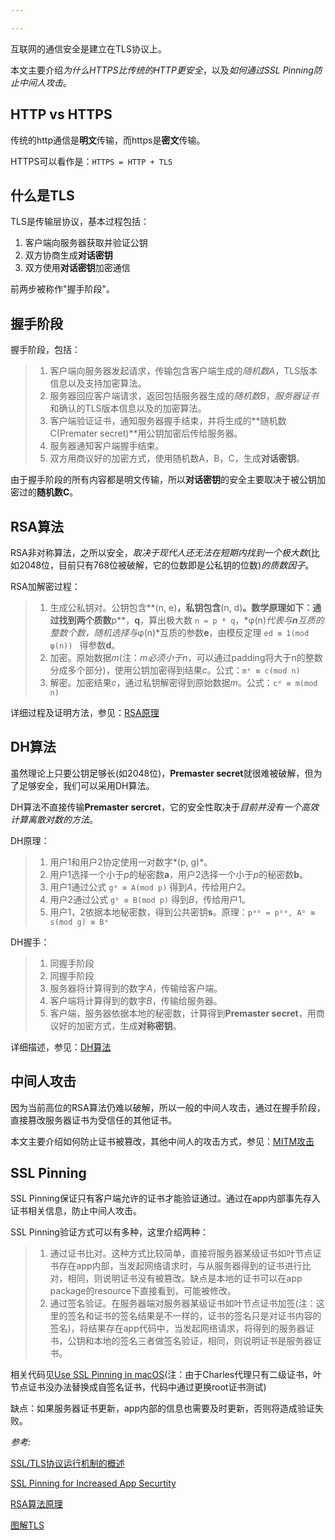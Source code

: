 ```yaml
---

---
```

互联网的通信安全是建立在TLS协议上。

本文主要介绍*为什么HTTPS比传统的HTTP更安全*，以及*如何通过SSL Pinning防止中间人攻击*。



## HTTP vs HTTPS

传统的http通信是**明文**传输，而https是**密文**传输。

HTTPS可以看作是：`HTTPS = HTTP + TLS`



## 什么是TLS

TLS是传输层协议，基本过程包括：

1. 客户端向服务器获取并验证公钥
2. 双方协商生成**对话密钥**
3. 双方使用**对话密钥**加密通信



前两步被称作"握手阶段"。



## 握手阶段

握手阶段，包括：

>1. 客户端向服务器发起请求，传输包含客户端生成的*随机数A*，TLS版本信息以及支持加密算法。
>2. 服务器回应客户端请求，返回包括服务器生成的*随机数B*，*服务器证书*和确认的TLS版本信息以及的加密算法。
>3. 客户端验证证书，通知服务器握手结束，并将生成的**随机数C(Premater secret)**用公钥加密后传给服务器。
>4. 服务器通知客户端握手结束。
>5. 双方用商议好的加密方式，使用随机数A，B，C，生成**对话密钥**。

由于握手阶段的所有内容都是明文传输，所以**对话密钥**的安全主要取决于被公钥加密过的**随机数C**。



## RSA算法

RSA非对称算法，之所以安全，*取决于现代人还无法在短期内找到一个极大数*(比如2048位，目前只有768位被破解，它的位数即是公私钥的位数)*的质数因子*。

RSA加解密过程：

>1. 生成公私钥对。公钥包含**(n, e)**，私钥包含**(n, d)**。数学原理如下：通过找到两个质数**p**，**q**，算出极大数 `n = p * q`，*φ(n)*代表与**n**互质的整数个数，随机选择与*φ(n)*互质的参数**e**，由模反定理 `ed ≡ 1(mod φ(n)) ` 得参数**d**。
>2. 加密。原始数据*m*(注：*m必须小于n*，可以通过padding将大于n的整数分成多个部分)，使用公钥加密得到结果*c*。公式：`mᵉ ≡ c(mod n)`
>3. 解密。加密结果*c*，通过私钥解密得到原始数据*m*。公式：`cᵈ ≡ m(mod n)`

详细过程及证明方法，参见：[RSA原理][]



## DH算法

虽然理论上只要公钥足够长(如2048位)，**Premaster secret**就很难被破解，但为了足够安全，我们可以采用DH算法。

DH算法不直接传输**Premaster sercret**，它的安全性取决于*目前并没有一个高效计算离散对数的方法*。

DH原理：

> 1. 用户1和用户2协定使用一对数字*(p, g)*。
> 2. 用户1选择一个小于*p*的秘密数**a**，用户2选择一个小于*p*的秘密数**b**。
> 3. 用户1通过公式 `gᵃ ≡ A(mod p)` 得到*A*，传给用户2。
> 4. 用户2通过公式 `gᵇ ≡ B(mod p)` 得到*B*，传给用户1。
> 5. 用户1，2依据本地秘密数，得到公共密钥**s**。原理：`pᵃᵇ = pᵇᵃ, Aᵇ ≡ s(mod g) ≡ Bᵃ`

DH握手：

> 1. 同握手阶段
> 2. 同握手阶段
> 3. 服务器将计算得到的数字*A*，传输给客户端。
> 4. 客户端将计算得到的数字*B*，传输给服务器。
> 5. 客户端，服务器依据本地的秘密数，计算得到**Premaster secret**，用商议好的加密方式，生成**对称密钥**。

详细描述，参见：[DH算法][]



## 中间人攻击

因为当前高位的RSA算法仍难以破解，所以一般的中间人攻击，通过在握手阶段，直接篡改服务器证书为受信任的其他证书。

本文主要介绍如何防止证书被篡改，其他中间人的攻击方式，参见：[MITM攻击][]



## SSL Pinning

SSL Pinning保证只有客户端允许的证书才能验证通过。通过在app内部事先存入证书相关信息，防止中间人攻击。

SSL Pinning验证方式可以有多种，这里介绍两种：

> 1. 通过证书比对。这种方式比较简单，直接将服务器某级证书如叶节点证书存在app内部，当发起网络请求时，与从服务器得到的证书进行比对，相同，则说明证书没有被篡改。缺点是本地的证书可以在app package的resource下直接看到，可能被修改。
> 2. 通过签名验证。在服务器端对服务器某级证书如叶节点证书加签(注：这里的签名和证书的签名结果是不一样的，证书的签名只是对证书内容的签名)，将结果存在app代码中，当发起网络请求，将得到的服务器证书，公钥和本地的签名三者做签名验证，相同，则说明证书是服务器证书。

相关代码见[Use SSL Pinning in macOS][](注：由于Charles代理只有二级证书，叶节点证书没办法替换成自签名证书，代码中通过更换root证书测试)

缺点：如果服务器证书更新，app内部的信息也需要及时更新，否则将造成验证失败。



*参考:*

[SSL/TLS协议运行机制的概述](http://www.ruanyifeng.com/blog/2014/02/ssl_tls.html)

[SSL Pinning for Increased App Securtity](https://possiblemobile.com/2013/03/ssl-pinning-for-increased-app-security/)

[RSA算法原理](http://www.ruanyifeng.com/blog/2013/06/rsa_algorithm_part_one.html)

[图解TLS](http://www.ruanyifeng.com/blog/2014/09/illustration-ssl.html)

[MITM攻击]: http://www.jianshu.com/p/a825de42ccbc
[Use SSL Pinning in macOS]: https://github.com/346285234/CQSSLPinning
[RSA原理]: http://www.ruanyifeng.com/blog/2013/06/rsa_algorithm_part_one.html
[DH算法]: https://zh.wikipedia.org/wiki/迪菲-赫爾曼密鑰交換